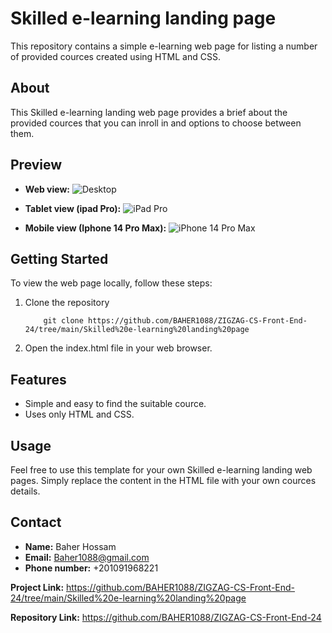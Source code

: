 # Skilled e-learning landing page

This repository contains a simple e-learning web page for listing a number of provided cources created using HTML and CSS.

## About

This Skilled e-learning landing web page provides a brief about the provided cources that you can inroll in and options to choose between them.

## Preview
* **Web view:**
![Desktop](https://github.com/BAHER1088/ZIGZAG-CS-Front-End-24/assets/153401499/5bdc74ed-13ac-47f4-ae60-2c3c701bdb51)

* **Tablet view (ipad Pro):**
![iPad Pro](https://github.com/BAHER1088/ZIGZAG-CS-Front-End-24/assets/153401499/2282f031-734c-4548-b7df-76413909aa60)

* **Mobile view (Iphone 14 Pro Max):**
![iPhone 14 Pro Max](https://github.com/BAHER1088/ZIGZAG-CS-Front-End-24/assets/153401499/37f36f4d-6b5e-4694-8ded-507c0f786212)

## Getting Started

To view the web page locally, follow these steps:

1. Clone the repository

           git clone https://github.com/BAHER1088/ZIGZAG-CS-Front-End-24/tree/main/Skilled%20e-learning%20landing%20page
2. Open the index.html file in your web browser.

## Features
* Simple and easy to find the suitable cource.
* Uses only HTML and CSS.

## Usage
Feel free to use this template for your own Skilled e-learning landing web pages. Simply replace the content in the HTML file with your own cources details.


## Contact

* **Name:** Baher Hossam
* **Email:** Baher1088@gmail.com
* **Phone number:** +201091968221

**Project Link:** https://github.com/BAHER1088/ZIGZAG-CS-Front-End-24/tree/main/Skilled%20e-learning%20landing%20page

**Repository Link:** https://github.com/BAHER1088/ZIGZAG-CS-Front-End-24
